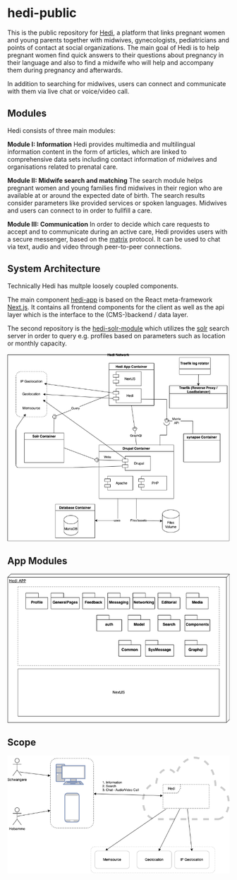 # hedi-public

This is the public repository for [Hedi](https://hedi.app), a platform that links pregnant women and young parents together with midwives, gynecologists, pediatricians and points of contact at social organizations. The main goal of Hedi is to help pregnant women find quick answers to their questions about pregnancy in their language and also to find a midwife who will help and accompany them during pregnancy and afterwards.

In addition to searching for midwives, users can connect and communicate with them via live chat or voice/video call.
## Modules

Hedi consists of three main modules:

**Module I: Information**
Hedi provides multimedia and multilingual information content in the form of articles, which are linked to comprehensive data sets including contact information of midwives and organisations related to prenatal care.

**Module II: Midwife search and matching**
The search module helps pregnant women and young families find midwives in their region who are available at or around the expected date of birth. The search results consider parameters like provided services or spoken languages. Midwives and users can connect to in order to fullfill a care.

**Module III: Communication**
In order to decide which care requests to accept and to communicate during an active care, Hedi provides users with a secure messenger, based on the [matrix](https://matrix.org/) protocol. It can be used to chat via text, audio and video through peer-to-peer connections.

## System Architecture

Technically Hedi has multple loosely coupled components.

The main component [hedi-app](./hedi-app/) is based on the React meta-framework [Next.js](https://nextjs.org/). It contains all frontend components for the client as well as the api layer which is the interface to the (CMS-)backend / data layer.

The second repository is the [hedi-solr-module](./hedi-solr-utils/) which utilizes the [solr](https://solr.apache.org/) search server in order to query e.g. profiles based on parameters such as location or monthly capacity.

![Hedi Context](./docs/images/Hedi_APP_Architecture_Hedi_Context.png)
## App Modules

![Hedi App Modules](./docs/images/Hedi_APP_Architecture_Hedi_App_Modules.png)

## Scope

![Hedi Scope](./docs/images/Hedi_APP_Architecture_Hedi_App_Scope.png)
